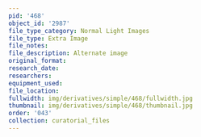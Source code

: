 ```yaml
---
pid: '468'
object_id: '2987'
file_type_category: Normal Light Images
file_type: Extra Image
file_notes:
file_description: Alternate image
original_format:
research_date:
researchers:
equipment_used:
file_location:
fullwidth: img/derivatives/simple/468/fullwidth.jpg
thumbnail: img/derivatives/simple/468/thumbnail.jpg
order: '043'
collection: curatorial_files
---
```

